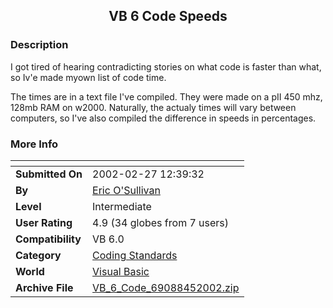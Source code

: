 ﻿<div align="center">

## VB 6 Code Speeds


</div>

### Description

I got tired of hearing contradicting stories on what code is faster than what, so Iv'e made myown list of code time.

The times are in a text file I've compiled. They were made on a pII 450 mhz, 128mb RAM on w2000. Naturally, the actualy times will vary between computers, so I've also compiled the difference in speeds in percentages.
 
### More Info
 


<span>             |<span>
---                |---
**Submitted On**   |2002-02-27 12:39:32
**By**             |[Eric O'Sullivan](https://github.com/Planet-Source-Code/PSCIndex/blob/master/ByAuthor/eric-o-sullivan.md)
**Level**          |Intermediate
**User Rating**    |4.9 (34 globes from 7 users)
**Compatibility**  |VB 6\.0
**Category**       |[Coding Standards](https://github.com/Planet-Source-Code/PSCIndex/blob/master/ByCategory/coding-standards__1-43.md)
**World**          |[Visual Basic](https://github.com/Planet-Source-Code/PSCIndex/blob/master/ByWorld/visual-basic.md)
**Archive File**   |[VB\_6\_Code\_69088452002\.zip](https://github.com/Planet-Source-Code/eric-o-sullivan-vb-6-code-speeds__1-33473/archive/master.zip)








